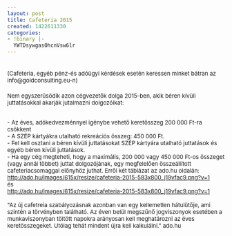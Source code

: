 ```yaml
---
layout: post
title: Cafeteria 2015
created: 1422611330
categories:
- !binary |-
  YWTDsywgasOhcnVsw6lr
---
```

<p><span class="userContent" style="font-size: medium;"><br><span style="font-size: small;"> (Cafeteria, egyéb pénz-és adóügyi kérdések esetén keressen minket bátran az info@goldconsulting.eu-n)</span><br> <br><span style="font-size: small;"> Nem egyszerűsödik azon cégvezetők dolga 2015-ben, akik béren kívüli juttatásokkal akarják jutalmazni dolgozóikat:</span></span></p><p><span class="userContent" style="font-size: small;"><br><!--break--> - Az év<span class="text_exposed_show">es, adókedvezménnyel igénybe vehető keretösszeg 200 000 Ft-ra csökkent<br> - A SZÉP kártyákra utalható rekreációs összeg: 450 000 Ft.<br> - Fel kell osztani a béren kívüli juttatásokat SZÉP kártyára utalható juttatások és egyéb béren kívüli juttatások.<br> - Ha egy cég megteheti, hogy a maximális, 200 000 vagy 450 000 Ft-os összeget (vagy annál többet) juttat dolgozójának, egy megfelelően összeállított cafeteriacsomaggal előnyhöz juthat. Erről két táblázat az ado.hu oldalán: <a href="http://ado.hu/images/615x/resize/cafeteria-2015-583x800_j19vfac9.png?v=1" target="_blank" rel="nofollow nofollow">http://ado.hu/images/615x/resize/cafeteria-2015-583x800_j19vfac9.png?v=1</a><br> és <br> <a href="http://ado.hu/images/615x/resize/cafeteria-2015-583x800_j19vfac9.png?v=1" target="_blank" rel="nofollow nofollow">http://ado.hu/images/615x/resize/cafeteria-2015-583x800_j19vfac9.png?v=1</a><br> <br> "Az új cafetreia szabályozásnak azonban van egy kellemetlen hátulütője, ami szintén a törvényben található. Az éven belül megszűnő jogviszonyok esetében a munkaviszonyban töltött napokra arányosan kell meghatározni az éves keretösszegeket. Utólag tehát mindent újra kell kalkulálni." ado.hu</span></span></p>
